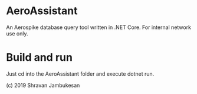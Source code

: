 AeroAssistant
=============

An Aerospike database query tool written in .NET Core. For internal network use only.


Build and run
=============

Just cd into the AeroAssistant folder and execute dotnet run. 


(c) 2019 Shravan Jambukesan